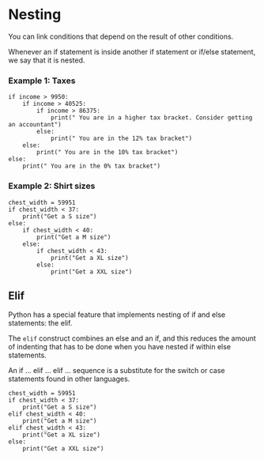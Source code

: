 # Nesting
You can link conditions that depend on the result of other conditions. 

Whenever an if statement is inside another if statement or if/else statement, we say that it is nested.

### Example 1: Taxes
```
if income > 9950:
    if income > 40525:
        if income > 86375:
            print(" You are in a higher tax bracket. Consider getting an accountant")
        else:
            print(" You are in the 12% tax bracket")
    else:
        print(" You are in the 10% tax bracket")
else:
    print(" You are in the 0% tax bracket")
```

### Example 2: Shirt sizes
```
chest_width = 59951
if chest_width < 37:
    print("Get a S size")
else:
    if chest_width < 40:
        print("Get a M size")
    else:
        if chest_width < 43:
            print("Get a XL size")
        else:
            print("Get a XXL size")
```


## Elif

Python has a special feature that implements nesting of if and else statements: the elif. 

The ```elif``` construct combines an else and an if, and this reduces the amount of indenting that has to be done when you have nested if within else statements.

<div class="hint">
  An if … elif … elif … sequence is a substitute for the switch or case statements found in other languages.
</div>


```
chest_width = 59951
if chest_width < 37:
    print("Get a S size")
elif chest_width < 40:
    print("Get a M size")
elif chest_width < 43:
    print("Get a XL size")
else:
    print("Get a XXL size")
```